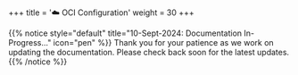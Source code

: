 +++
title = '☁️ OCI Configuration'
weight = 30
+++

<!--
Copyright (c) 2024-2025, Oracle and/or its affiliates.
Licensed under the Universal Permissive License v1.0 as shown at http://oss.oracle.com/licenses/upl.
-->

{{% notice style="default" title="10-Sept-2024: Documentation In-Progress..." icon="pen" %}}
Thank you for your patience as we work on updating the documentation. Please check back soon for the latest updates.
{{% /notice %}}

